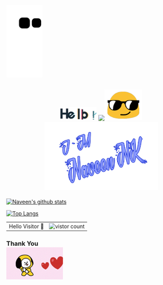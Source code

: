 <!--
**Naveen-nk1/Naveen-nk1** is a ✨ _special_ ✨ repository because its `README.md` (this file) appears on your GitHub profile.
Here are some ideas to get you started:
- 🔭 I’m currently working on ...
- 🌱 I’m currently learning ...
- 👯 I’m looking to collaborate on ...
- 🤔 I’m looking for help with ...
- 💬 Ask me about ...
- 📫 How to reach me: ...
- 😄 Pronouns: ...
- ⚡ Fun fact: ...
-->
![snake gif](https://github.com/N4veenNK/N4veenNK/raw/output/github-contribution-grid-snake.svg)


<h2 align="center" </h2><img src="https://github.com/N4veenNK/N4veenNK/blob/main/assets/hello.gif" width="100px">&nbsp;<img src="https://github.com/TheDudeThatCode/TheDudeThatCode/blob/master/Assets/Mario_Hello_Big.gif" width="50px"
<h2 align="center" </h2><img src="https://github.com/N4veenNK/N4veenNK/blob/main/assets/emoji.gif" width="100px">&nbsp;<img
src="https://github.com/N4veenNK/N4veenNK/blob/main/assets/Naveen NK.png" width="300px"> </h2>                                                                                                                        


[![Naveen's github stats](https://github-readme-stats.vercel.app/api?username=N4veenNK&count_private=true&theme=algolia&show_icons=true&include_all_commits=true&border_radius=18&border_color=FF7DA2FF)](https://github.com/N4veenNK)


[![Top Langs](https://github-readme-stats.vercel.app/api/top-langs/?username=N4veenNK&layout=compact&theme=midnight-purple&langs_count=10)](https://github.com/N4veenNK/github-readme-stats)


<table
  <tr
    <h3 align="center"> 
    <td>Hello Visitor 🤗</td>
    <td><img src="https://profile-counter.glitch.me/N4veenNK/count.svg" alt="vistor count" height="30"/></td>
   </h3>
  </tr>
</table>

<h3 align="left"
    <br> Thank You <br>
<img src="https://github.com/N4veenNK/N4veenNK/blob/main/assets/love.gif" width="150px"/>
